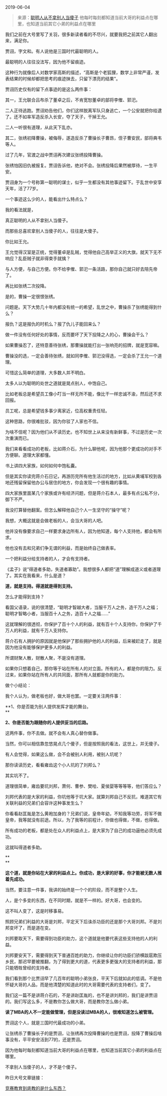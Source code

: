 2019-06-04

> 来源：[聪明人从不拿别人当傻子](http://mp.weixin.qq.com/s?__biz=MzU3NDc5Nzc0NQ==&mid=2247484746&idx=1&sn=2539608b634861583378777105b06592&chksm=fd2da794ca5a2e824b2eac2e86eee403228e1113112221b0b8463b301571a10753412af15724&scene=27#wechat_redirect)
> 他每时每刻都知道当前大哥的利益点在哪里，也知道当前其它小弟的利益点在哪里

我们之前在大号里写了关羽，很多新读者看的不尽兴，就要我把之前其它人翻出来，满足你。

  

贾诩，字文和。有人说他是三国时代最聪明的人。

  

最聪明的人往往没法写，因为他不留痕迹。

  

这种行为就像后人对数学家高斯的描述，“高斯是个老狐狸，数学上非常严谨，发表结果的时候却都把思考的痕迹抹去，只留下漂亮的结果"。  

  

贾诩历史仅有的留下点事迹的是这么两件事：

  

其一，王允联合吕布杀了董卓之后，不肯宽恕董卓的部将李傕、郭汜。

  

二人正待逃跑。贾诩劝告他们，你们这样脱离军队只身逃亡，一个公安就把你给逮了。还不如率军造反杀入长安，夺了天子，干掉王允。

  

二人一听很有道理，从此天下乱亦。

  

其二，张绣初降曹操，被侮辱，遂造反杀了曹操长子曹昂，侄子曹安民，部将典韦等人。

  

过了几年，官渡之战中贾诩再次建议张绣投降曹操。

  

张绣怕因旧仇被报复。贾诩告诉他，绝对不会。张绣投降后果然被厚待，一生平安。

  

贾诩身为一个号称第一聪明的谋士，似乎一生都没有其他事迹留下。于乱世中安享天年，活了77岁。

  

一个事迹这么少的人，能看出什么特点么？

  

我的看法就是，

  

真正聪明的人从不拿别人当傻子。

而那些总喜欢拿别人当傻子的人，往往是大傻子。

  

你比如王允。

  

王允觉得汉室是正统，觉得董卓是乱贼，觉得他自己高举正义的大旗，就天下无不响应？乱臣贼子就非得束手就擒？

  

与人方便，与自己方便。你不给李傕、郭汜一条活路，那你自己就只好去陪先帝了。

  

再比如张绣二次投降。

  

是的，曹操一定很恨张绣。

  

问题是。天下大势几十年内都没有统一的希望，乱世之中，曹操杀了张绣能得到什么？

  

报仇？这是报仇的时机么？报了仇儿子能回来么？

  

做一件没有任何好处的事情，反而要坏了天下投降之人的心，曹操会干么？

  

如果曹操忍了，还特意善待张绣，那曹操就能打出一张响亮的招牌，就是宽容嘛。  

  

曹操没的选，一定会善待张绣，就如同李傕、郭汜没得选，一定会杀了王允一个道理。

  

可惜这么简单的道理，大多数人并不明白。

  

太多人以为聪明的处世之道就是晃点别人，中饱自己。

  

比如老板总是希望员工像小叮当一样无所不能，像比干一样忠诚不渝，然后还不求回报。

  

员工呢，总是希望钱多事少离家近，位高权重责任轻。

  

这种思路，你很难批驳，因为你驳了人家也不信。

  

为啥不信呢？因为他们从不读历史。也不知世上从来没有新鲜事，不过是历史一次次重演而已。

  

我们来看看成功的老板，比如蒋介石，为什么聊他呢，因为他那个更成功的对手不方便聊。道理大家都懂。

  

书上讲四大家族，如何如何中饱私囊。

  

但是其实你读完蒋介石日记，再游历完所有他生活过的地方，比如从黄埔军校到各地还残留保留他办公与居住的地方，你会发现一个很有趣的事情。

  

四大家族里面某几个家族或许有经济问题，但是蒋介石本人，最多有点公私不分，御下不严。

  

我没打算替他翻案。但怎么解释他自己个人一生坚守的“操守”呢？

  

我想，大概这就是会做老板的人，会当大哥的人吧。

  

他并没有像要求自己一样要求身边所有人，因为他知道，每个人支持他，都会有所求。

  

他也没有去和兄弟们争无谓的利益，而是始终自己做表率。

  

一个把利益分给支持者的人，才会有支持者。

  

《孟子》说“得道者多助，失道者寡助”。我想很多人都把“道”理解成道义或者道理了。其实在我看来，什么是道？

  

 **道，就是支持。得道就是得到支持。**

  

怎么才能得到支持？

  

看国父语录，说的很清楚，“聪明才智越大者，当服千万人之务，造千万人之福；聪明才智略小者，当服百十人之务，造百十人之福......”  

  

这就理解的很透彻，你保护了百十个人的利益，就有百十个人支持你，你保护了千万人的利益，就有千万人支持你。

  

蒋介石有人拥护的原因就是他保护了那些拥护他的人的利益，后来被赶走了，就是因为他没有能够保护更多人的利益。

  

所谓财聚人散，财散人聚，不是没有道理。

  

如果你只想着自己，那你等于站在所有人的对立面。所有的人，都是你的阻力。反过来，如果你站在所有人的共同面，那所有人就都是你的助力。

  

做个小结论：

  

我个人认为，做老板也好，做大哥也罢。一定要关注两件事：

 **1、你是否能为别人提供发挥才能的舞台。  
**

 **2、你是否能为跟随你的人提供妥当的后路。**

  

这两件事，你不去做。就不会有人真心替你做事。

  

当然，你可以相信靠忽悠晃点几个傻子，但是按照我的看法，这世上，并无傻子。

  

有人会觉得，如果这么做，会不会被别人利用，被别人坑呢？  

那你读读历史，看看雍齿这个小人坑的了刘邦么？

其实坑不了。

  

道理很简单，雍齿要坑刘邦，萧何、曹参、樊哙、夏侯婴等等等等，他们答应么？

  

刘邦代表的是大家的利益，你坑他等于坑大家。就算刘邦自己不反抗，难道其它有关联利益的兄弟们会容许这种事发生么？

  

你看看赵匡胤是怎么黄袍加身的？兄弟们说，皇帝年幼，不知我等功劳，将军不做皇帝，我等就没有前途。所以，为了我等的前程计，你做也得做，不做，也得做。

  

所有成功的老板，都是处在众人的利益点上，是大家为了自己的成功逼他必须先成功。

  

这就叫得道者多助。

 **  
**

 **这个道，就是你站在大家的利益点上。你成功，是大家的好事，你才能被无数人推着先成功。**

  

当然，要注意一件事，我讲的始终是一个个的阶段，而不是整个人生。

  

人，是个多变的东西，在不同时期，就是不一样的。好大哥，也会变的。

  

这不叫人变了，这是时移事易。  

  

照顾兄弟们利益的大哥是刘邦，平定天下后诛杀功臣的还是那个大哥刘邦。不是刘邦变坏了，而是道在变。

  

刘邦要取天下，需要得到功臣的助力，这个道就是他要代表这些支持他的人的利益。

  

刘邦要安天下，需要得到天下普通百姓的助力，你继续让你的功臣们骄横跋扈欺压乡民，那迟早要被推翻，为了得到更大的道，代表更多更强大的支持者的利益，那只能牺牲曾经的支持者。

  

我们看到那个比贾诩早了几百年的聪明小弟张良，平天下后就如此的低调。不是他怀疑大哥的人品，而是他清楚的知道此时的大哥需要代表的支持者们，变了。

  

我们这一篇不是讲蒋介石的，不是讲赵匡胤的，也不是讲刘邦的，我们是讲贾诩的。我们写这么多，不是教你怎么做大哥，而是教你怎么做小弟。  

  

 **读了MBA的人不一定能做管理，但是没读过MBA的人，很难知道怎么被管理。**

  

贾诩这个人，就是三国时代最成功的小弟。

  

让张绣杀了曹操长子的是贾诩，让张绣再次投降曹操的也是贾诩，投降了曹操后啥事没有，平平安安活到77的，还是贾诩。

  

因为他每时每刻都知道当前大哥的利益点在哪里，也知道当前其它小弟的利益点在哪里。

  

不拿别人当傻子的人，才不是个傻子。

  

昨日大号文章链接：

[竞赛教育到底教的是什么东西？](https://mp.weixin.qq.com/s?__biz=MzU0MjYwNDU2Mw==&mid=2247486514&idx=2&sn=12d664c51c8bb43da46bf9571353af36&chksm=fb19604ecc6ee958392923204a5016b7a0090d1b4cae72abc31109ba3eef557199a4a1b67185&token=1425727432&lang=zh_CN&scene=21#wechat_redirect)  

